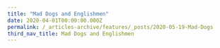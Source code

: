 ```yaml
---
title: "Mad Dogs and Englishmen"
date: 2020-04-01T00:00:00.000Z
permalink: /_articles-archive/features/_posts/2020-05-19-Mad-Dogs
third_nav_title: Mad Dogs and Englishmen
---
```


<style>
table { 
	background-color: #e1deea;
	}
.infobox { 
  padding: 20px;
  margin: 20px;
  background: #e1deea
}
</style>